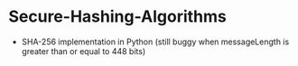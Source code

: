 # Secure-Hashing-Algorithms

- SHA-256 implementation in Python (still buggy when messageLength is greater than or equal to 448 bits)
